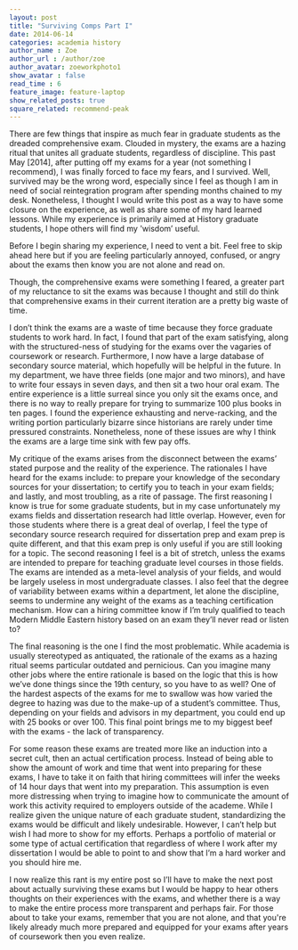 ```yaml
---
layout: post
title: "Surviving Comps Part I"
date: 2014-06-14
categories: academia history
author_name : Zoe 
author_url : /author/zoe
author_avatar: zoeworkphoto1
show_avatar : false
read_time : 6
feature_image: feature-laptop
show_related_posts: true
square_related: recommend-peak
---
```

There are few things that inspire as much fear in graduate students as the dreaded comprehensive exam. Clouded in mystery, the exams are a hazing ritual that unites all graduate students, regardless of discipline. This past May [2014], after putting off my exams for a year (not something I recommend), I was finally forced to face my fears, and I survived. Well, survived may be the wrong word, especially since I feel as though I am in need of social reintegration program after spending months chained to my desk. Nonetheless, I thought I would write this post as a way to have some closure on the experience, as well as share some of my hard learned lessons. While my experience is primarily aimed at History graduate students, I hope others will find my 'wisdom’ useful.

Before I begin sharing my experience, I need to vent a bit. Feel free to skip ahead here but if you are feeling particularly annoyed, confused, or angry about the exams then know you are not alone and read on.

Though, the comprehensive exams were something I feared, a greater part of my reluctance to sit the exams was because I thought and still do think that comprehensive exams in their current iteration are a pretty big waste of time.

I don’t think the exams are a waste of time because they force graduate students to work hard. In fact, I found that part of the exam satisfying, along with the structured-ness of studying for the exams over the vagaries of coursework or research. Furthermore, I now have a large database of secondary source material, which hopefully will be helpful in the future. In my department, we have three fields (one major and two minors), and have to write four essays in seven days, and then sit a two hour oral exam. The entire experience is a little surreal since you only sit the exams once, and there is no way to really prepare for trying to summarize 100 plus books in ten pages. I found the experience exhausting and nerve-racking, and the writing portion particularly bizarre since historians are rarely under time pressured constraints. Nonetheless, none of these issues are why I think the exams are a large time sink with few pay offs.

My critique of the exams arises from the disconnect between the exams’ stated purpose and the reality of the experience. The rationales I have heard for the exams include: to prepare your knowledge of the secondary sources for your dissertation; to certify you to teach in your exam fields; and lastly, and most troubling, as a rite of passage. The first reasoning I know is true for some graduate students, but in my case unfortunately my exams fields and dissertation research had little overlap. However, even for those students where there is a great deal of overlap, I feel the type of secondary source research required for dissertation prep and exam prep is quite different, and that this exam prep is only useful if you are still looking for a topic. The second reasoning I feel is a bit of stretch, unless the exams are intended to prepare for teaching graduate level courses in those fields. The exams are intended as a meta-level analysis of your fields, and would be largely useless in most undergraduate classes. I also feel that the degree of variability between exams within a department, let alone the discipline, seems to undermine any weight of the exams as a teaching certification mechanism. How can a hiring committee know if I’m truly qualified to teach Modern Middle Eastern history based on an exam they’ll never read or listen to?

The final reasoning is the one I find the most problematic. While academia is usually stereotyped as antiquated, the rationale of the exams as a hazing ritual seems particular outdated and pernicious. Can you imagine many other jobs where the entire rationale is based on the logic that this is how we’ve done things since the 19th century, so you have to as well? One of the hardest aspects of the exams for me to swallow was how varied the degree to hazing was due to the make-up of a student’s committee. Thus, depending on your fields and advisors in my department, you could end up with 25 books or over 100. This final point brings me to my biggest beef with the exams - the lack of transparency.

For some reason these exams are treated more like an induction into a secret cult, then an actual certification process. Instead of being able to show the amount of work and time that went into preparing for these exams, I have to take it on faith that hiring committees will infer the weeks of 14 hour days that went into my preparation. This assumption is even more distressing when trying to imagine how to communicate the amount of work this activity required to employers outside of the academe. While I realize given the unique nature of each graduate student, standardizing the exams would be difficult and likely undesirable. However, I can’t help but wish I had more to show for my efforts. Perhaps a portfolio of material or some type of actual certification that regardless of where I work after my dissertation I would be able to point to and show that I’m a hard worker and you should hire me.

I now realize this rant is my entire post so I’ll have to make the next post about actually surviving these exams but I would be happy to hear others thoughts on their experiences with the exams, and whether there is a way to make the entire process more transparent and perhaps fair. For those about to take your exams, remember that you are not alone, and that you're likely already much more prepared and equipped for your exams after years of coursework then you even realize.


